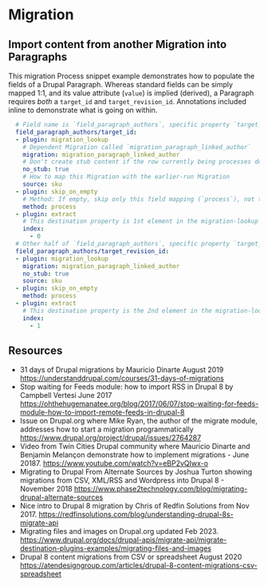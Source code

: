 # Migration

## Import content from another Migration into Paragraphs

This migration Process snippet example demonstrates how to populate the fields of a Drupal Paragraph. Whereas standard fields can be simply mapped 1:1, and its value attribute (`value`) is implied (derived), a Paragraph requires _both_ a `target_id` and `target_revision_id`. Annotations included inline to demonstrate what is going on within.

```yaml
  # Field name is `field_paragraph_authors`, specific property `target_id`:
  field_paragraph_authors/target_id:
  - plugin: migration_lookup
    # Dependent Migration called `migration_paragraph_linked_author`
    migration: migration_paragraph_linked_author
    # Don't create stub content if the row currently being processes does not map to an item in the earlier-run Migration
    no_stub: true
    # How to map this Migration with the earlier-run Migration
    source: sku
  - plugin: skip_on_empty
    # Method: If empty, skip only this field mapping (`process`), not the entire Row (`row`)
    method: process
  - plugin: extract
    # This destination property is 1st element in the migration-lookup array.
    index:
      - 0
  # Other half of `field_paragraph_authors`, specific property `target_revision_id`:
  field_paragraph_authors/target_revision_id:
  - plugin: migration_lookup
    migration: migration_paragraph_linked_author
    no_stub: true
    source: sku
  - plugin: skip_on_empty
    method: process
  - plugin: extract
    # This destination property is the 2nd element in the migration-lookup array.
    index:
      - 1
```


## Resources

* 31 days of Drupal migrations by Mauricio Dinarte August 2019 <https://understanddrupal.com/courses/31-days-of-migrations>
* Stop waiting for Feeds module: how to import RSS in Drupal 8 by Campbell Vertesi June 2017 <https://ohthehugemanatee.org/blog/2017/06/07/stop-waiting-for-feeds-module-how-to-import-remote-feeds-in-drupal-8> 
* Issue on Drupal.org where Mike Ryan, the author of the migrate module,  addresses how to start a migration programmatically <https://www.drupal.org/project/drupal/issues/2764287>
* Video from Twin Cities Drupal community where Mauricio Dinarte and Benjamin Melançon demonstrate how to implement migrations - June 20187. <https://www.youtube.com/watch?v=eBP2vQIwx-o>
* Migrating to Drupal From Alternate Sources by Joshua Turton showing migrations from CSV, XML/RSS and Wordpress into Drupal 8 - November 2018  <https://www.phase2technology.com/blog/migrating-drupal-alternate-sources>
* Nice intro to Drupal 8 migration by Chris of Redfin Solutions from Nov 2017.  <https://redfinsolutions.com/blog/understanding-drupal-8s-migrate-api>
* Migrating files and images on Drupal.org updated Feb 2023. <https://www.drupal.org/docs/drupal-apis/migrate-api/migrate-destination-plugins-examples/migrating-files-and-images>
* Drupal 8 content migrations from CSV or spreadsheet August 2020 <https://atendesigngroup.com/articles/drupal-8-content-migrations-csv-spreadsheet>



